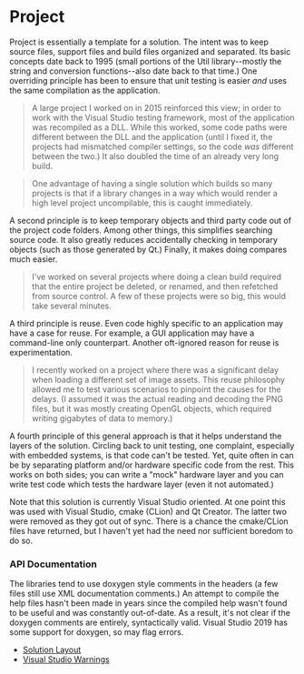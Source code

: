 # Project

Project is essentially a template for a solution. The intent was to keep source files, support files and build files organized and separated. Its basic concepts date back to 1995 (small portions of the Util library--mostly the string and conversion functions--also date back to that time.) One overriding principle has been to ensure that unit testing is easier *and* uses the same compilation as the application. 

> A large project I worked on in 2015 reinforced this view; in order to work with the Visual Studio testing framework, most of the application was recompiled as a DLL. While this worked, some code paths were different between the DLL and the application (until I fixed it, the projects had mismatched compiler settings, so the code *was* different between the two.) It also doubled the time of an already very long build.

> One advantage of having a single solution which builds so many projects is that if a library changes in a way which would render a high level project uncompilable, this is caught immediately.

A second principle is to keep temporary objects and third party code out of the project code folders. Among other things, this simplifies searching source code. It also greatly reduces accidentally checking in temporary objects (such as those generated by Qt.) Finally, it makes doing compares much easier.

> I've worked on several projects where doing a clean build required that the entire project be deleted, or renamed, and then refetched from source control. A few of these projects were so big, this would take several minutes.

A third principle is reuse. Even code highly specific to an application may have a case for reuse. For example, a GUI application may have a command-line only counterpart. Another oft-ignored reason for reuse is experimentation. 

> I recently worked on a project where there was a significant delay when loading a different set of image assets. This reuse philosophy allowed me to test various scenarios to pinpoint the causes for the delays. (I assumed it was the actual reading and decoding the PNG files, but it was mostly creating OpenGL objects, which required writing gigabytes of data to memory.)

A fourth principle of this general approach is that it helps understand the layers of the solution. Circling back to unit testing, one complaint, especially with embedded systems, is that code can't be tested. Yet, quite often in can be by separating platform and/or hardware specific code from the rest. This works on both sides; you can write a "mock" hardware layer and you can write test code which tests the hardware layer (even it not automated.)

Note that this solution is currently Visual Studio oriented. At one point this was used with Visual Studio, cmake (CLion) and Qt Creator. The latter two were removed as they got out of sync. There is a chance the cmake/CLion files have returned, but I haven't yet had the need nor sufficient boredom to do so.

### API Documentation

The libraries tend to use doxygen style comments in the headers (a few files still use XML documentation comments.) An attempt to compile the help files hasn't been made in years since the compiled help wasn't found to be  useful and was constantly out-of-date. As a result, it's not clear if the doxygen comments are entirely, syntactically valid. Visual Studio 2019 has some support for doxygen, so may flag errors.



- [Solution Layout](Docs/SolutionLayout.md)
- [Visual Studio Warnings](Docs/VisualStudioWarnings.txt)



